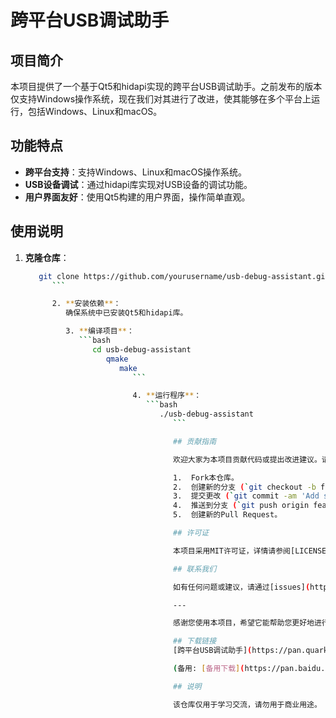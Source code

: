 # 跨平台USB调试助手

## 项目简介

本项目提供了一个基于Qt5和hidapi实现的跨平台USB调试助手。之前发布的版本仅支持Windows操作系统，现在我们对其进行了改进，使其能够在多个平台上运行，包括Windows、Linux和macOS。

## 功能特点

- **跨平台支持**：支持Windows、Linux和macOS操作系统。
- **USB设备调试**：通过hidapi库实现对USB设备的调试功能。
- **用户界面友好**：使用Qt5构建的用户界面，操作简单直观。

## 使用说明

1. **克隆仓库**：
   ```bash
      git clone https://github.com/yourusername/usb-debug-assistant.git
         ```

         2. **安装依赖**：
            确保系统中已安装Qt5和hidapi库。

            3. **编译项目**：
               ```bash
                  cd usb-debug-assistant
                     qmake
                        make
                           ```

                           4. **运行程序**：
                              ```bash
                                 ./usb-debug-assistant
                                    ```

                                    ## 贡献指南

                                    欢迎大家为本项目贡献代码或提出改进建议。请遵循以下步骤：

                                    1.  Fork本仓库。
                                    2.  创建新的分支 (`git checkout -b feature/your-feature`)。
                                    3.  提交更改 (`git commit -am 'Add some feature'`)。
                                    4.  推送到分支 (`git push origin feature/your-feature`)。
                                    5.  创建新的Pull Request。

                                    ## 许可证

                                    本项目采用MIT许可证，详情请参阅[LICENSE](LICENSE)文件。

                                    ## 联系我们

                                    如有任何问题或建议，请通过[issues](https://github.com/yourusername/usb-debug-assistant/issues)页面联系我们。

                                    ---

                                    感谢您使用本项目，希望它能帮助您更好地进行USB设备调试！

                                    ## 下载链接
                                    [跨平台USB调试助手](https://pan.quark.cn/s/1dbe885a3113) 

                                    (备用: [备用下载](https://pan.baidu.com/s/1O6IzfRnN4KvgactkXIDD1A?pwd=1234))

                                    ## 说明

                                    该仓库仅用于学习交流，请勿用于商业用途。
